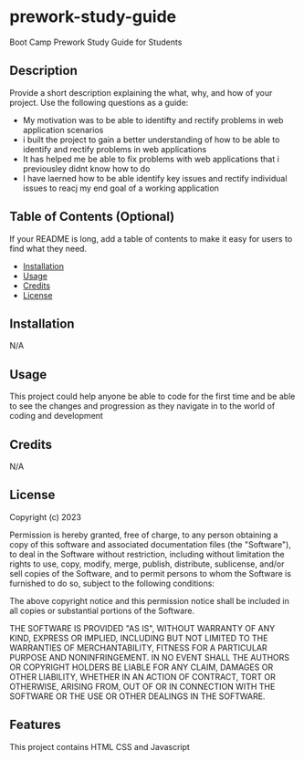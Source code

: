 # prework-study-guide
Boot Camp Prework Study Guide for Students

## Description

Provide a short description explaining the what, why, and how of your project. Use the following questions as a guide:

- My motivation was to be able to identifty and rectify problems in web application scenarios
- i built the project to gain a better understanding of how to be able to identify and rectify problems in web applications
- It has helped me be able to fix problems with web applications that i previousley didnt know how to do 
- I have laerned how to be able identify key issues and rectify individual issues to reacj my end goal of a working application

## Table of Contents (Optional)

If your README is long, add a table of contents to make it easy for users to find what they need.

- [Installation](#installation)
- [Usage](#usage)
- [Credits](#credits)
- [License](#license)

## Installation
N/A


## Usage

This project could help anyone be able to code for the first time and be able to see the changes and progression as they navigate in to the world of coding and development 



## Credits

N/A

## License

Copyright (c) 2023 

Permission is hereby granted, free of charge, to any person obtaining a copy of this software and associated documentation files (the "Software"), to deal in the Software without restriction, including without limitation the rights to use, copy, modify, merge, publish, distribute, sublicense, and/or sell copies of the Software, and to permit persons to whom the Software is furnished to do so, subject to the following conditions:

The above copyright notice and this permission notice shall be included in all copies or substantial portions of the Software.

THE SOFTWARE IS PROVIDED "AS IS", WITHOUT WARRANTY OF ANY KIND, EXPRESS OR IMPLIED, INCLUDING BUT NOT LIMITED TO THE WARRANTIES OF MERCHANTABILITY, FITNESS FOR A PARTICULAR PURPOSE AND NONINFRINGEMENT. IN NO EVENT SHALL THE AUTHORS OR COPYRIGHT HOLDERS BE LIABLE FOR ANY CLAIM, DAMAGES OR OTHER LIABILITY, WHETHER IN AN ACTION OF CONTRACT, TORT OR OTHERWISE, ARISING FROM, OUT OF OR IN CONNECTION WITH THE SOFTWARE OR THE USE OR OTHER DEALINGS IN THE SOFTWARE.


## Features

This project contains HTML CSS and Javascript 
